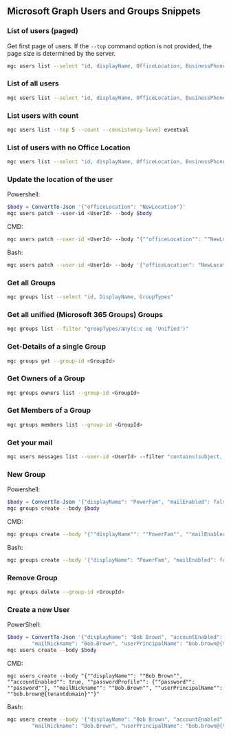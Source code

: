 ## Microsoft Graph Users and Groups Snippets

### List of users (paged)

Get first page of users. If the `--top` command option is not provided, the page size is determined by the server.

```sh
mgc users list --select "id, displayName, OfficeLocation, BusinessPhones"
```

### List of all users

```sh
mgc users list --select "id, displayName, OfficeLocation, BusinessPhones" --all
```

### List users with count

```sh
mgc users list --top 5 --count --consistency-level eventual
```

### List of users with no Office Location

```sh
mgc users list --select "id, displayName, OfficeLocation, BusinessPhones" --query "value[?!officeLocation]"
```

### Update the location of the user

Powershell:

```powershell
$body = ConvertTo-Json '{"officeLocation": "NewLocation"}'
mgc users patch --user-id <UserId> --body $body
```

CMD:

```sh
mgc users patch --user-id <UserId> --body "{""officeLocation"": ""NewLocation""}"
```

Bash:

```sh
mgc users patch --user-id <UserId> --body '{"officeLocation": "NewLocation"}'
```

### Get all Groups

```sh
mgc groups list --select "id, DisplayName, GroupTypes"
```

### Get all unified (Microsoft 365 Groups) Groups

```sh
mgc groups list --filter "groupTypes/any(c:c eq 'Unified')"
```

### Get-Details of a single Group

```sh
mgc groups get --group-id <GroupId>
```

### Get Owners of a Group

```sh
mgc groups owners list --group-id <GroupId>
```

### Get Members of a Group

```sh
mgc groups members list --group-id <GroupId>
```

### Get your mail

```sh
mgc users messages list --user-id <UserId> --filter "contains(subject,'Marketing')" --select "sentDateTime, subject"
```

### New Group

Powershell:

```powershell
$body = ConvertTo-Json '{"displayName": "PowerFam", "mailEnabled": false, "mailNickName": "powerfam", "securityEnabled": true}'
mgc groups create --body $body
```

CMD:

```sh
mgc groups create --body "{""displayName"": ""PowerFam"", ""mailEnabled"": false, ""mailNickName"": ""powerfam"", ""securityEnabled"": true}"
```

Bash:

```sh
mgc groups create --body '{"displayName": "PowerFam", "mailEnabled": false, "mailNickName": "powerfam", "securityEnabled": true}'
```

### Remove Group

```sh
mgc groups delete --group-id <GroupId>
```

### Create a new User

PowerShell:

```powershell
$body = ConvertTo-Json '{"displayName": "Bob Brown", "accountEnabled": true, "passwordProfile": {"password": "password"},\
        "mailNickname": "Bob.Brown", "userPrincipalName": "bob.brown@{tenantdomain}"}'
mgc users create --body $body
```

CMD:

```shell
mgc users create --body "{""displayName"": ""Bob Brown"", ""accountEnabled"": true, ""passwordProfile"": {""password"": ""password""}, ""mailNickname"": ""Bob.Brown"", ""userPrincipalName"": ""bob.brown@{tenantdomain}""}"
```

Bash:

```sh
mgc users create --body '{"displayName": "Bob Brown", "accountEnabled": true, "passwordProfile": {"password": "password"},\
        "mailNickname": "Bob.Brown", "userPrincipalName": "bob.brown@{tenantdomain}"}'
```
